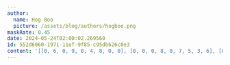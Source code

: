 ```yaml
---
author:
  name: Hog Boo
  picture: /assets/blog/authors/hogboo.png
maskRate: 0.45
date: 2024-05-24T02:00:02.269560
id: 552d6060-1971-11ef-9f85-c95db626c0e3
content: '[[0, 6, 0, 9, 0, 4, 8, 0, 0], [0, 0, 0, 8, 0, 7, 5, 3, 6], [8, 0, 0, 1, 0, 0, 0, 4, 9], [2, 0, 5, 3, 1, 0, 4, 9, 7], [0, 0, 9, 0, 0, 8, 0, 2, 3], [0, 0, 0, 2, 0, 9, 1, 0, 8], [0, 0, 0, 7, 0, 3, 9, 6, 0], [7, 0, 6, 0, 9, 1, 3, 8, 2], [3, 0, 8, 0, 5, 2, 7, 0, 4]]'
---
```

